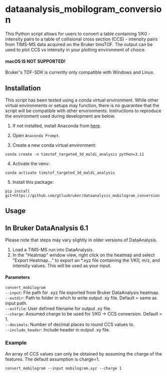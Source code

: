 # dataanalysis_mobilogram_conversion

This Python script allows for users to convert a table containing 1/K0 - intensity pairs to a table of collisional cross 
section (CCS) - intensity pairs from TIMS-MS data acquired on the Bruker timsTOF. The output can be used to plot CCS vs 
intensity in your plotting environment of choice.

#### macOS IS NOT SUPPORTED!

Bruker's TDF-SDK is currently only compatible with Windows and Linux.

## Installation

This script has been tested using a conda virtual environment. While other virtual environments or setups may function, 
there is no guarantee that the script will be compatible with other environments. Instructions to reproduce the 
environment used during development are below.

1. If not installed, install Anaconda from [here](https://www.anaconda.com/download).

2. Open `Anaconda Prompt`.

3. Create a new conda virtual environment:
```
conda create -n timstof_targeted_3d_maldi_analysis python=3.11
```

4. Activate the venv:
```
conda activate timstof_targeted_3d_maldi_analysis
```

5. Install this package:
```
pip install git+https://github.com/gtluubruker/dataanalysis_mobilogram_conversion
```

## Usage

## In Bruker DataAnalysis 6.1

Please note that steps may vary slightly in older versions of DataAnalysis.

1. Load a TIMS-MS run into DataAnalysis.
2. In the "Heatmap" window view, right click on the heatmap and select "Export Heatmap..." to export an *.xyz file 
containing the 1/K0, m/z, and intensity values. This will be used as your input.

#### Parameters

`convert_mobilogram`<br>
`--input`: File path for .xyz file exported from Bruker DataAnalysis heatmap.<br>
`--outdir`: Path to folder in whch to write output .xy file. Default = same as input path.<br>
`--outfile`: User defined filename for output .xy file.<br>
`--charge`: Assumed charge to be used for 1/K0 -> CCS conversion. Default = 1.<br>
`--decimals`: Number of decimal places to round CCS values to.<br>
`--include_header`: Include header in output .xy file.<br>

### Example

An array of CCS values can only be obtained by assuming the charge of the features. The default assumption is charge=1.

```
convert_mobilogram --input mobilogram.xyz --charge 1
```
